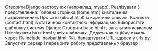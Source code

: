 Створити Django-застосунок (наприклад, myapp).
Реалізувати 3 представлення:
Головна сторінка (home.html) із вітальним повідомленням.
Про сайт (about.html) із коротким описом.
Контакти (contact.html) із статичною контактною інформацією.
Використати шаблонну систему Django:
Створити base.html із загальним каркасом.
Наслідувати base.html у всіх шаблонах.
Додати навігаційну панель через {% include 'navbar.html' %}.
Налаштувати URL-адреси у urls.py.
Запустити сервер і перевірити роботу представлень у браузері.